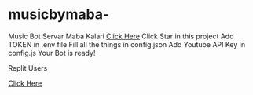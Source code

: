 # musicbymaba-
Music Bot
Servar Maba Kalari
[Click Here](https://discord.gg/YuSJs876BF)
Click Star in this project
Add TOKEN in .env file
Fill all the things in config.json
Add Youtube API Key in config.js
Your Bot is ready!

Replit Users

[Click Here](https://repl.it/github/diwasatreya/Music-Bot)
